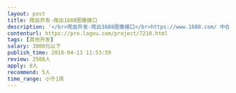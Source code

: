 ```yaml
---                
layout: post       
title: 爬虫开发-爬出1688图像接口           
description: '</br>爬虫开发-爬出1688图像接口</br>https://www.1688.com/ 中在搜索框中 做用以图搜图的接口</br>用python requests库来做</br>'     
contenturl: https://pro.lagou.com/project/7210.html      
tags: [其他开发]            
salary: 3000元以下          
publish_time: 2018-04-11 11:53:59         
review: 2508人                   
apply: 8人                   
recommend: 5人                   
time_range: 小于1周              
---                 
```

